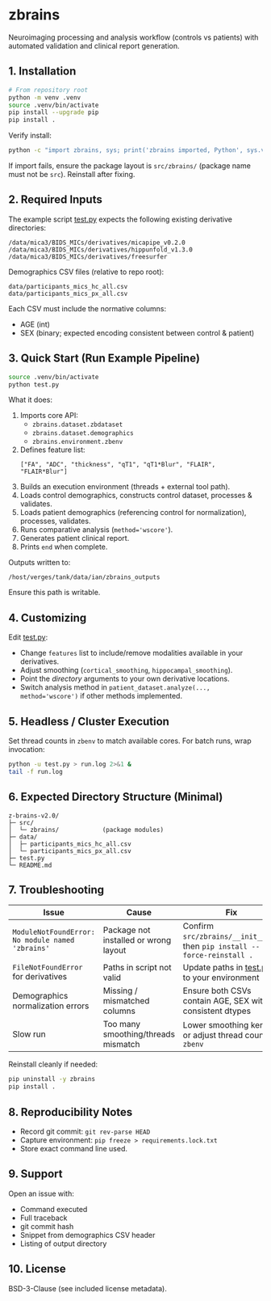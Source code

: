 # zbrains

Neuroimaging processing and analysis workflow (controls vs patients) with automated validation and clinical report generation.

## 1. Installation

```bash
# From repository root
python -m venv .venv
source .venv/bin/activate
pip install --upgrade pip
pip install .
```

Verify install:

```bash
python -c "import zbrains, sys; print('zbrains imported, Python', sys.version)"
```

If import fails, ensure the package layout is `src/zbrains/` (package name must not be `src`). Reinstall after fixing.

## 2. Required Inputs

The example script [test.py](test.py) expects the following existing derivative directories:

```
/data/mica3/BIDS_MICs/derivatives/micapipe_v0.2.0
/data/mica3/BIDS_MICs/derivatives/hippunfold_v1.3.0
/data/mica3/BIDS_MICs/derivatives/freesurfer
```

Demographics CSV files (relative to repo root):
```
data/participants_mics_hc_all.csv
data/participants_mics_px_all.csv
```

Each CSV must include the normative columns:
- AGE (int)
- SEX (binary; expected encoding consistent between control & patient)

## 3. Quick Start (Run Example Pipeline)

```bash
source .venv/bin/activate
python test.py
```

What it does:
1. Imports core API:
   - `zbrains.dataset.zbdataset`
   - `zbrains.dataset.demographics`
   - `zbrains.environment.zbenv`
2. Defines feature list:
   ```
   ["FA", "ADC", "thickness", "qT1", "qT1*Blur", "FLAIR", "FLAIR*Blur"]
   ```
3. Builds an execution environment (threads + external tool path).
4. Loads control demographics, constructs control dataset, processes & validates.
5. Loads patient demographics (referencing control for normalization), processes, validates.
6. Runs comparative analysis (`method='wscore'`).
7. Generates patient clinical report.
8. Prints `end` when complete.

Outputs written to:
```
/host/verges/tank/data/ian/zbrains_outputs
```

Ensure this path is writable.

## 4. Customizing

Edit [test.py](test.py):
- Change `features` list to include/remove modalities available in your derivatives.
- Adjust smoothing (`cortical_smoothing`, `hippocampal_smoothing`).
- Point the *directory* arguments to your own derivative locations.
- Switch analysis method in `patient_dataset.analyze(..., method='wscore')` if other methods implemented.

## 5. Headless / Cluster Execution

Set thread counts in `zbenv` to match available cores. For batch runs, wrap invocation:

```bash
python -u test.py > run.log 2>&1 &
tail -f run.log
```

## 6. Expected Directory Structure (Minimal)

```
z-brains-v2.0/
├─ src/
│  └─ zbrains/            (package modules)
├─ data/
│  ├─ participants_mics_hc_all.csv
│  └─ participants_mics_px_all.csv
├─ test.py
└─ README.md
```

## 7. Troubleshooting

| Issue | Cause | Fix |
|-------|-------|-----|
| `ModuleNotFoundError: No module named 'zbrains'` | Package not installed or wrong layout | Confirm `src/zbrains/__init__.py`, then `pip install --force-reinstall .` |
| `FileNotFoundError` for derivatives | Paths in script not valid | Update paths in [test.py](test.py) to your environment |
| Demographics normalization errors | Missing / mismatched columns | Ensure both CSVs contain AGE, SEX with consistent dtypes |
| Slow run | Too many smoothing/threads mismatch | Lower smoothing kernels or adjust thread counts in `zbenv` |

Reinstall cleanly if needed:

```bash
pip uninstall -y zbrains
pip install .
```

## 8. Reproducibility Notes

- Record git commit: `git rev-parse HEAD`
- Capture environment: `pip freeze > requirements.lock.txt`
- Store exact command line used.

## 9. Support

Open an issue with:
- Command executed
- Full traceback
- git commit hash
- Snippet from demographics CSV header
- Listing of output directory

## 10. License

BSD-3-Clause (see included license metadata).
